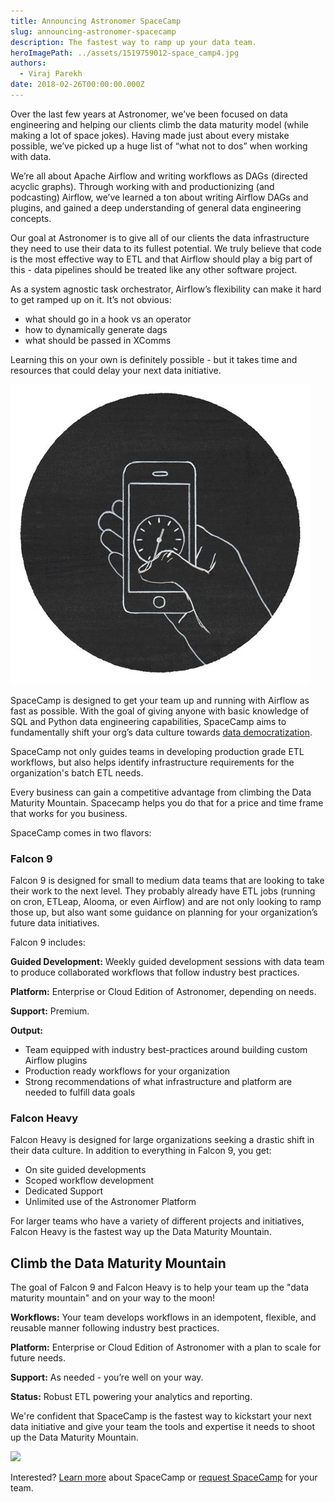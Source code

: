 ```yaml
---
title: Announcing Astronomer SpaceCamp
slug: announcing-astronomer-spacecamp
description: The fastest way to ramp up your data team.
heroImagePath: ../assets/1519759012-space_camp4.jpg
authors:
  - Viraj Parekh
date: 2018-02-26T00:00:00.000Z
---
```


Over the last few years at Astronomer, we’ve been focused on data engineering and helping our clients climb the data maturity model (while making a lot of space jokes). Having made just about every mistake possible, we’ve picked up a huge list of “what not to dos” when working with data. 

We’re all about Apache Airflow and writing workflows as DAGs (directed acyclic graphs). Through working with and productionizing (and podcasting) Airflow, we’ve learned a ton about writing Airflow DAGs and plugins, and gained a deep understanding of general data engineering concepts.

Our goal at Astronomer is to give all of our clients the data infrastructure they need to use their data to its fullest potential. We truly believe that code is the most effective way to ETL and that Airflow should play a big part of this - data pipelines should be treated like any other software project. 

As a system agnostic task orchestrator, Airflow’s flexibility can make it hard to get ramped up on it. It’s not obvious:

* what should go in a hook vs an operator
* how to dynamically generate dags
* what should be passed in XComms

Learning this on your own is definitely possible - but it takes time and resources that could delay your next data initiative.  


![1519686931-wasting_time.jpg](../assets/1519686931-wasting_time.jpg)

SpaceCamp is designed to get your team up and running with Airflow as fast as possible. With the goal of giving anyone with basic knowledge of SQL and Python data engineering capabilities, SpaceCamp aims to fundamentally shift your org’s data culture towards [data democratization](https://channels.theinnovationenterprise.com/articles/beginners-guide-to-data-democratization). 

SpaceCamp not only guides teams in developing production grade ETL workflows, but also helps identify infrastructure requirements for the organization's batch ETL needs. 

Every business can gain a competitive advantage from climbing the Data Maturity Mountain. Spacecamp helps you do that for a price and time frame that works for you business.

SpaceCamp comes in two flavors:

### Falcon 9

Falcon 9 is designed for small to medium data teams that are looking to take their work to the next level. They probably already have ETL jobs (running on cron, ETLeap, Alooma, or even Airflow) and are not only looking to ramp those up, but also want some guidance on planning for your organization’s future data initiatives.

Falcon 9 includes:

__Guided Development:__
Weekly guided development sessions with data team to produce collaborated workflows that follow industry best practices.

__Platform:__
Enterprise or Cloud Edition of Astronomer, depending on needs.

__Support:__
Premium.

__Output:__
* Team equipped with industry best-practices around building custom Airflow plugins
* Production ready workflows for your organization
* Strong recommendations of what infrastructure and platform are needed to fulfill data goals
### Falcon Heavy

Falcon Heavy is designed for large organizations seeking a drastic shift in their data culture. In addition to everything in Falcon 9, you get:

* On site guided developments
* Scoped workflow development
* Dedicated Support
* Unlimited use of the Astronomer Platform

For larger teams who have a variety of different projects and initiatives, Falcon Heavy is the fastest way up the Data Maturity Mountain.
## Climb the Data Maturity Mountain

The goal of Falcon 9 and Falcon Heavy is to help your team up the "data maturity mountain" and on your way to the moon!

__Workflows:__
Your team develops workflows in an idempotent, flexible, and reusable manner following industry best practices. 

__Platform:__ 
Enterprise or Cloud Edition of Astronomer with a plan to scale for future needs.

__Support:__ 
As needed - you’re well on your way. 

__Status:__ 
Robust ETL powering your analytics and reporting.

We're confident that SpaceCamp is the fastest way to kickstart your next data initiative and give your team the tools and expertise it needs to shoot up the Data Maturity Mountain.

![](https://astronomer.imgix.net/website/img/blog/2591/1519686660-data_maturity.jpg)

Interested? [Learn more](https://www.astronomer.io/spacecamp) about SpaceCamp or [request SpaceCamp](https://www.astronomer.io/spacecamp#request-spacecamp) for your team.